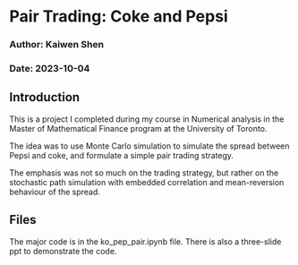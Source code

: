 # Pair Trading: Coke and Pepsi
### Author: Kaiwen Shen
### Date: 2023-10-04
## Introduction
This is a project I completed during my course in Numerical analysis in the Master of Mathematical Finance program at the University of Toronto. 

The idea was to use Monte Carlo simulation to simulate the spread between Pepsi and coke, and formulate a simple pair trading strategy.

The emphasis was not so much on the trading strategy, but rather on the stochastic path simulation with embedded correlation and mean-reversion behaviour of the spread.

## Files
The major code is in the ko_pep_pair.ipynb file. There is also a three-slide ppt to demonstrate the code.
